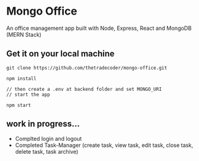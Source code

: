 # Mongo Office 
An office management app built with Node, Express, React and MongoDB (MERN Stack)

## Get it on your local machine
```
git clone https://github.com/thetradecoder/mongo-office.git

npm install

// then create a .env at backend folder and set MONGO_URI
// start the app

npm start
```

## work in progress...

* Complted login and logout
* Completed Task-Manager (create task, view task, edit task, close task, delete task, task archive)
